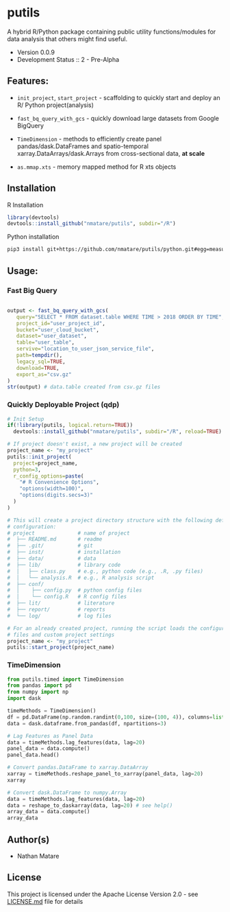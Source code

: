 # putils

A hybrid R/Python package containing public utility functions/modules for data analysis that others might find useful.

* Version 0.0.9
* Development Status :: 2 - Pre-Alpha

## Features:

  * `init_project`, `start_project` - scaffolding to quickly start and deploy an R/ Python project(analysis)

  * `fast_bq_query_with_gcs` - quickly download large datasets from Google BigQuery

  * `TimeDimension` - methods to efficiently create panel pandas/dask.DataFrames and spatio-temporal xarray.DataArrays/dask.Arrays from cross-sectional data, __at scale__

  * `as.mmap.xts` - memory mapped method for R xts objects


## Installation

R Installation

```R
library(devtools)
devtools::install_github("nmatare/putils", subdir="/R")
```

Python installation

```sh
pip3 install git+https://github.com/nmatare/putils/python.git#egg=measurements
```

## Usage:
### Fast Big Query 

```R

output <- fast_bq_query_with_gcs(
   query="SELECT * FROM dataset.table WHERE TIME > 2018 ORDER BY TIME",
   project_id="user_project_id",
   bucket="user_cloud_bucket",
   dataset="user_dataset",
   table="user_table",
   servive="location_to_user_json_service_file",
   path=tempdir(),
   legacy_sql=TRUE,
   download=TRUE,
   export_as="csv.gz"
)
str(output) # data.table created from csv.gz files

```

### Quickly Deployable Project (qdp)

```R
# Init Setup
if(!library(putils, logical.return=TRUE)) 
  devtools::install_github("nmatare/putils", subdir="/R", reload=TRUE)

# If project doesn't exist, a new project will be created
project_name <- "my_project" 
putils::init_project(
  project=project_name, 
  python=3,
  r_config_options=paste(
    "# R Convenience Options",
    "options(width=100)",
    "options(digits.secs=3)"
  )
)

# This will create a project directory structure with the following default
# configuration:
# project              # name of project
#  ├── README.md       # readme
#  ├── .git/           # git  
#  ├── inst/           # installation
#  ├── data/           # data
#  ├── lib/            # library code
#  │   ├── class.py    # e.g., python code (e.g., .R, .py files)
#  │   └── analysis.R  # e.g., R analysis script
#  ├── conf/
#  │    ├── config.py  # python config files
#  │    └── config.R   # R config files
#  ├── lit/            # literature
#  ├── report/         # reports
#  └── log/            # log files

# For an already created project, running the script loads the configuration 
# files and custom project settings
project_name <- "my_project"
putils::start_project(project_name)

```

### TimeDimension 

```python
from putils.timed import TimeDimension
from pandas import pd
from numpy import np
import dask

timeMethods = TimeDimension() 
df = pd.DataFrame(np.random.randint(0,100, size=(100, 4)), columns=list('ABCD'))
data = dask.dataframe.from_pandas(df, npartitions=3)

# Lag Features as Panel Data
data = timeMethods.lag_features(data, lag=20)
panel_data = data.compute()
panel_data.head()

# Convert pandas.DataFrame to xarray.DataArray
xarray = timeMethods.reshape_panel_to_xarray(panel_data, lag=20)
xarray

# Convert dask.DataFrame to numpy.Array
data = timeMethods.lag_features(data, lag=20) 
data = reshape_to_daskarray(data, lag=20) # see help()
array_data = data.compute()
array_data

```

Author(s)
----
* Nathan Matare 

## License

This project is licensed under the Apache License Version 2.0 - see 
[LICENSE.md](https://github.com/nmatare/putils/blob/master/README.md) 
file for details

